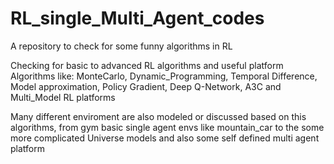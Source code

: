 # RL_single_Multi_Agent_codes
A repository to check for some funny algorithms in RL

Checking for basic to advanced RL algorithms and useful platform
Algorithms like: MonteCarlo, Dynamic_Programming, Temporal Difference, Model approximation, Policy Gradient, Deep Q-Network, A3C and Multi_Model RL platforms

Many different enviroment are also modeled or discussed based on this algorithms, from gym basic single agent envs like mountain_car to the some more complicated Universe models and also some self defined multi agent platform
